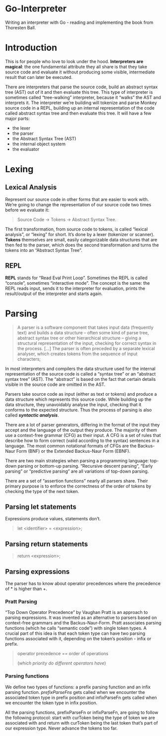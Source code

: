 # Go-Interpreter
Writing an interpreter with Go - reading and implementing the book from Thoresten Ball.

# Introduction
This is for people  who love to look under the hood. **Interpreters are magical**: the one fundamental attribute they all 
share is that they  take source code and evaluate it without producing some visible, intermediate result that can
later be executed.

There are interpreters that parse the source code,  build an abstract syntax tree (AST) out of it and then evaluate this tree. 
This type of interpreter is sometimes called “tree-walking” interpreter, because it “walks” the AST and interprets it.
The interpreter we’re building will tokenize and parse Monkey source code in a REPL, building up an internal representation of
the code called abstract syntax tree and then evaluate this tree. It will have a few major parts:
- the lexer
- the parser
- the Abstract Syntax Tree (AST)
- the internal object system
- the evaluator

# Lexing
## Lexical Analysis
Represent our source code in other forms that are easier to work with.
We’re going to change the representation of our source code two times before we evaluate it: 
> Source Code -> Tokens -> Abstract Syntax Tree.

The first transformation, from source code to tokens, is called “lexical analysis”, or “lexing” for short. It’s done by 
a lexer (tokenizer or scanner). **Tokens** themselves are small, easily categorizable data structures that are then fed to the parser,
which does the second transformation and turns the tokens into an “Abstract Syntax Tree”.

## REPL
**REPL** stands for “Read Eval Print Loop”. Sometimes
the REPL is called “console”, sometimes “interactive mode”. The concept is the same: the
REPL reads input, sends it to the interpreter for evaluation, prints the result/output of the
interpreter and starts again.
# Parsing
> A parser is a software component that takes input data (frequently text) and builds
a data structure – often some kind of parse tree, abstract syntax tree or other
hierarchical structure – giving a structural representation of the input, checking for
correct syntax in the process. […] The parser is often preceded by a separate lexical
analyser, which creates tokens from the sequence of input characters;

In most interpreters and compilers the data structure used for the internal representation of
the source code is called a “syntax tree” or an “abstract syntax tree” (AST). The
“abstract” is based on the fact that certain details visible in the source code are omitted in the
AST.

Parsers take source code as input (either as text or tokens) and produce
a data structure which represents this source code. While building up the data structure, they
unavoidably analyse the input, checking that it conforms to the expected structure. Thus the
process of parsing is also called _**syntactic analysis**_.

There are a lot of parser generators, differing in the format of the input they accept and the
language of the output they produce. The majority of them use a context-free grammar (CFG)
as their input. A CFG is a set of rules that describe how to form correct (valid according to
the syntax) sentences in a language. The most common notational formats of CFGs are the
Backus-Naur Form (BNF) or the Extended Backus-Naur Form (EBNF).

There are two main strategies when parsing a programming language: top-down parsing or  bottom-up parsing. “Recursive 
descent parsing”, “Early parsing” or “predictive parsing” are all variations of top-down  parsing.

There are a set of “assertion functions” nearly all parsers share. Their primary purpose is to enforce  the correctness
of the order of tokens by checking the type of the next token.

## Parsing let statements
Expressions produce values, statements don’t.

> let \<identifier> = \<expression>;

## Parsing return statements

> return \<expression>;

## Parsing expressions
The parser has to know about operator precedences
where the precedence of * is higher than +.

### Pratt Parsing
“Top Down Operator Precedence” by Vaughan Pratt is an approach to parsing expressions. It was invented as an alternative
to parsers based on context-free grammars and the Backus-Naur-Form. Pratt associates parsing functions (which he calls 
“semantic code”) with single token types. A crucial part of this idea is that each token type can have two parsing functions 
associated with it, depending on the token’s position - infix or prefix.

> operator precedence == order of operations 
> 
> (_which priority do different operators have_)

### Parsing functions
We define two types of functions: a prefix parsing function and an infix parsing function. _prefixParseFns_ gets called 
when we encounter the associated token type in prefix position and infixParseFn gets called when we encounter the token 
type in infix position.

All the parsing functions, prefixParseFn or infixParseFn, are going to follow the following protocol: start with 
curToken being the type of token we are associated with and return with curToken being the last token that’s part of our
expression type. Never advance the tokens too far.

